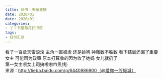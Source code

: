 ```yaml
---
title: 扫书：天骄狂婿
date: 2020/01
date: 2020/01
categories:
- 丫丫书屋每月扫书区
tags:
- 扫书汇总
---
```



看了一百章天雷滚滚 主角一直被虐 还是舔狗 神雕数不胜数 看下结局还漏了重要女主 可能因为政策 原本打算收的因为收了她妈 女儿就扔了  
第一女主呗女上司搞啦啦#(黑线)  
来源：http://tieba.baidu.com/p/6440886800（@爱你一股倾城）  
